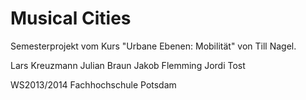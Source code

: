 Musical Cities
==============

Semesterprojekt vom Kurs "Urbane Ebenen: Mobilität" von Till Nagel.

Lars Kreuzmann
Julian Braun
Jakob Flemming
Jordi Tost

WS2013/2014
Fachhochschule Potsdam
